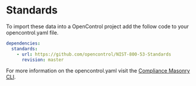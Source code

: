 # Standards

To import these data into a OpenControl project add the follow code to your opencontrol.yaml file.
```yaml
dependencies:
  standards:
    - url: https://github.com/opencontrol/NIST-800-53-Standards
      revision: master
```

For more information on the opencontrol.yaml visit the [Compliance Masonry CLI](https://github.com/opencontrol/compliance-masonry#creating-an-opencontrol-project).
